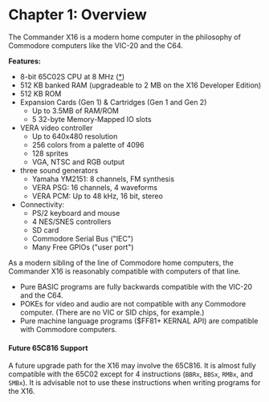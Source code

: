 
# Chapter 1: Overview

The Commander X16 is a modern home computer in the philosophy of Commodore computers like the VIC-20 and the C64.

**Features:**

* 8-bit 65C02S CPU at 8 MHz ([*](#future-65c816-support))
* 512 KB banked RAM (upgradeable to 2 MB on the X16 Developer Edition)
* 512 KB ROM
* Expansion Cards (Gen 1) & Cartridges (Gen 1 and Gen 2)
	* Up to 3.5MB of RAM/ROM
	* 5 32-byte Memory-Mapped IO slots
* VERA video controller
	* Up to 640x480 resolution
	* 256 colors from a palette of 4096
	* 128 sprites
	* VGA, NTSC and RGB output
* three sound generators
	* Yamaha YM2151: 8 channels, FM synthesis
	* VERA PSG: 16 channels, 4 waveforms
	* VERA PCM: Up to 48 kHz, 16 bit, stereo
* Connectivity:
	* PS/2 keyboard and mouse
	* 4 NES/SNES controllers
	* SD card
	* Commodore Serial Bus ("IEC")
	* Many Free GPIOs ("user port")

As a modern sibling of the line of Commodore home computers, the Commander X16 is reasonably compatible with computers of that line.

* Pure BASIC programs are fully backwards compatible with the VIC-20 and the C64.
* POKEs for video and audio are not compatible with any Commodore computer. (There are no VIC or SID chips, for example.)
* Pure machine language programs ($FF81+ KERNAL API) are compatible with Commodore computers.

#### Future 65C816 Support

A future upgrade path for the X16 may involve the 65C816. It is almost fully
compatible with the 65C02 except for 4 instructions (`BBRx`, `BBSx`, `RMBx`, and `SMBx`).
It is advisable not to use these instructions when writing programs for the X16.

<!-- For PDF formatting -->
<div class="page-break"></div>

